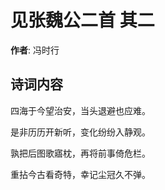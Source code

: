 # 见张魏公二首  其二

**作者**: 冯时行

## 诗词内容

四海于今望治安，当头退避也应难。

是非历历开新听，变化纷纷入静观。

孰把后图歌寤枕，再将前事倚危栏。

重拈今古看奇特，幸记尘冠久不弹。

